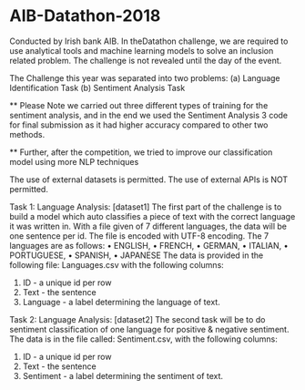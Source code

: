 # AIB-Datathon-2018
Conducted by Irish bank AIB. In theDatathon challenge, we are required to use analytical tools and machine learning models to solve an inclusion related problem. The challenge is not revealed until the day of the event.

The Challenge this year was separated into two problems:
(a) Language Identification Task
(b) Sentiment Analysis Task

** Please Note we carried out three different types of training for the sentiment analysis, and in the end we used the Sentiment Analysis 3 code for final submission as it had higher accuracy compared to other two methods.

** Further, after the competition, we tried to improve our classification model using more NLP techniques

The use of external datasets is permitted.
The use of external APIs is NOT permitted.

Task 1: Language Analysis: [dataset1]
The first part of the challenge is to build a model which auto classifies a piece of text with the correct language it was written in. With a file given of 7 different languages, the data will be one sentence per id. The file is encoded with UTF-8 encoding.
The 7 languages are as follows:
•	 ENGLISH,
•	 FRENCH,
•	 GERMAN,
•	 ITALIAN,
•	 PORTUGUESE,
•	 SPANISH,
•	 JAPANESE
The data is provided in the following file: Languages.csv with the following columns:
1.	ID - a unique id per row
2.	Text - the sentence 
3.	Language - a label determining the language of text.


Task 2: Language Analysis: [dataset2]
The second task will be to do sentiment classification of one language for positive & negative sentiment. The data is in the file called: Sentiment.csv, with the following columns:
1.	ID - a unique id per row
2.	Text - the sentence 
3.	Sentiment - a label determining the sentiment of text.


